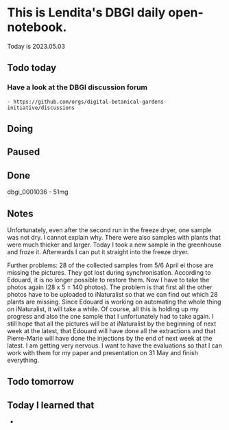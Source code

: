
# This is Lendita's DBGI daily open-notebook.

Today is 2023.05.03

## Todo today

### Have a look at the DBGI discussion forum
    - https://github.com/orgs/digital-botanical-gardens-initiative/discussions
###
###

## Doing

## Paused

## Done
dbgi_0001036 - 51mg

## Notes
Unfortunately, even after the second run in the freeze dryer, one sample was not dry. I cannot explain why. There were also samples with plants that were much thicker and larger. Today I took a new sample in the greenhouse and froze it. Afterwards I can put it straight into the freeze dryer. 

Further problems:
28 of the collected samples from 5/6 April ei those are missing the pictures. They got lost during synchronisation. According to Edouard, it is no longer possible to restore them. Now I have to take the photos again (28 x 5 = 140 photos). The problem is that first all the other photos have to be uploaded to iNaturalist so that we can find out which 28 plants are missing. Since Edouard is working on automating the whole thing on iNaturalist, it will take a while. Of course, all this is holding up my progress and also the one sample that I unfortunately had to take again. 
I still hope that all the pictures will be at iNaturalist by the beginning of next week at the latest, that Edouard will have done all the extractions and that Pierre-Marie will have done the injections by the end of next week at the latest. 
I am getting very nervous. I want to have the evaluations so that I can work with them for my paper and presentation on 31 May and finish everything.

## Todo tomorrow

###
###
###


## Today I learned that

-